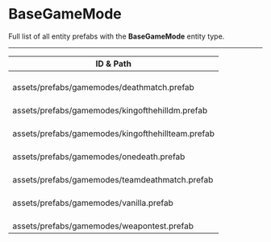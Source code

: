 # BaseGameMode
Full list of all <Badge type="warning" text="7"/> entity prefabs with the **BaseGameMode** entity type.

---
| ID & Path |
| --- |
| <a href="#3323268180"><Badge id="3323268180" type="tip" text="#"/></a> <Badge type="tip" text="3323268180"/>  <br> assets/prefabs/gamemodes/deathmatch.prefab |
| <a href="#825419898"><Badge id="825419898" type="tip" text="#"/></a> <Badge type="tip" text="825419898"/>  <br> assets/prefabs/gamemodes/kingofthehilldm.prefab |
| <a href="#4276462027"><Badge id="4276462027" type="tip" text="#"/></a> <Badge type="tip" text="4276462027"/>  <br> assets/prefabs/gamemodes/kingofthehillteam.prefab |
| <a href="#3275115225"><Badge id="3275115225" type="tip" text="#"/></a> <Badge type="tip" text="3275115225"/>  <br> assets/prefabs/gamemodes/onedeath.prefab |
| <a href="#18701516"><Badge id="18701516" type="tip" text="#"/></a> <Badge type="tip" text="18701516"/>  <br> assets/prefabs/gamemodes/teamdeathmatch.prefab |
| <a href="#2957505463"><Badge id="2957505463" type="tip" text="#"/></a> <Badge type="tip" text="2957505463"/>  <br> assets/prefabs/gamemodes/vanilla.prefab |
| <a href="#798330873"><Badge id="798330873" type="tip" text="#"/></a> <Badge type="tip" text="798330873"/>  <br> assets/prefabs/gamemodes/weapontest.prefab |
